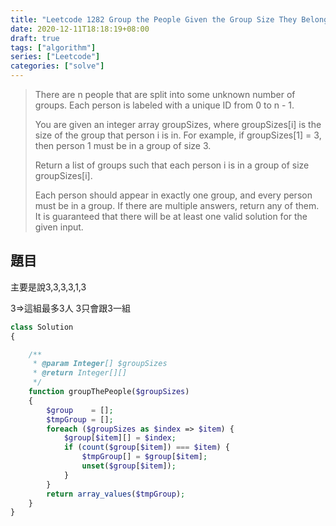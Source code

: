 ```yaml
---
title: "Leetcode 1282 Group the People Given the Group Size They Belong To"
date: 2020-12-11T18:18:19+08:00
draft: true
tags: ["algorithm"]
series: ["Leetcode"]
categories: ["solve"]
---
```


>There are n people that are split into some unknown number of groups. Each person is labeled with a unique ID from 0 to n - 1.
>
>You are given an integer array groupSizes, where groupSizes[i] is the size of the group that person i is in. For example, if groupSizes[1] = 3, then person 1 must be in a group of size 3.
>
>Return a list of groups such that each person i is in a group of size groupSizes[i].
>
>Each person should appear in exactly one group, and every person must be in a group. If there are multiple answers, return any of them. It is guaranteed that there will be at least one valid solution for the given input.

## 題目

主要是說3,3,3,3,1,3

3=>這組最多3人
3只會跟3一組

```php
class Solution
{

    /**
     * @param Integer[] $groupSizes
     * @return Integer[][]
     */
    function groupThePeople($groupSizes)
    {
        $group    = [];
        $tmpGroup = [];
        foreach ($groupSizes as $index => $item) {
            $group[$item][] = $index;
            if (count($group[$item]) === $item) {
                $tmpGroup[] = $group[$item];
                unset($group[$item]);
            }
        }
        return array_values($tmpGroup);
    }
}
```


